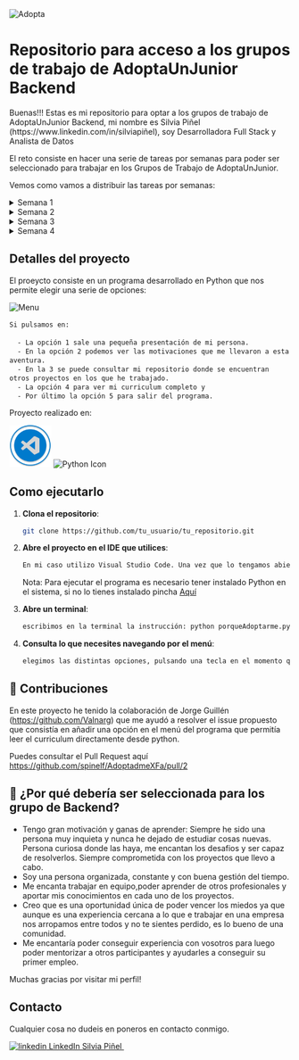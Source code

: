 <img width="253" alt="Adopta" src="https://github.com/user-attachments/assets/0da227db-533b-4562-b50d-d64e95d85b76">

<h1> Repositorio para acceso a los grupos de trabajo de AdoptaUnJunior Backend </h1>

<p> Buenas!!! Estas es mi repositorio para optar a los grupos de trabajo de AdoptaUnJunior Backend, mi nombre es Silvia Piñel (https://www.linkedin.com/in/silviapiñel), soy Desarrolladora Full Stack y Analista de Datos</p>

El reto consiste en hacer una serie de tareas por semanas para poder ser seleccionado para trabajar en los Grupos de Trabajo de AdoptaUnJunior.

Vemos como vamos a distribuir las tareas por semanas:

<details>
  <summary>Semana 1</summary>
  </br>

    Desarrollo: Crea un repositorio en GitHub que demuestre con código sencillo por qué deseas formar parte de los grupos de 
    trabajo de Backend. 
    
    Comparte tu usuario de GitHub y el acceso al repositorio con nosotros para poder seguir tus avances.

</details>

<details>
  <summary>Semana 2</summary>
  </br>

    Colaboración: Solicita una colaboración dentro de tu repositorio.

    Issue: Crea una issue que alguien más deba resolver en otra rama.

    Documentación: Documenta cómo debe realizarse la issue y, una vez resuelta, acepta la pull request (PR).

</details>
<details>
  <summary>Semana 3</summary>
  </br>
  
    Readme: Después de aceptar la PR, crea un archivo README.

    Documentación: Documenta lo que has creado, las contribuciones que te han realizado y explica por qué deberías ser seleccionado 
    para los grupos de trabajo de Backend.

</details>

<details>
  <summary>Semana 4</summary>
  </br>

    Graba una pequeña presentación en Loom explicando por qué tú debes estar en los grupos de trabajo de Backend.

</details>
                                                                                                  
## Detalles del proyecto

El proeycto consiste en un programa desarrollado en Python que nos permite elegir una serie de opciones:


<img width="604" alt="Menu" src="https://github.com/user-attachments/assets/dbd59ac5-1305-47fc-a0ff-55d43200bd06">

    Si pulsamos en:

      - La opción 1 sale una pequeña presentación de mi persona.
      - En la opción 2 podemos ver las motivaciones que me llevaron a esta aventura.
      - En la 3 se puede consultar mi repositorio donde se encuentran otros proyectos en los que he trabajado.
      - La opción 4 para ver mi curriculum completo y
      - Por último la opción 5 para salir del programa.

Proyecto realizado en:
 
  <img width="75px" src="https://github.com/Pedro-Murilo/icons-for-readme/blob/main/.github/vscode-icon.svg" alt="VSCode Icon" />

  <img width="75px" src="https://img.shields.io/badge/Python-3776AB?style=for-the-badge&logo=python&logoColor=white" alt="Python Icon" />


## Como ejecutarlo

1. **Clona el repositorio**:
   ```bash
   git clone https://github.com/tu_usuario/tu_repositorio.git
   ```
2. **Abre el proyecto en el IDE que utilices**:

   ```bash
   En mi caso utilizo Visual Studio Code. Una vez que lo tengamos abierto abrimos una terminal.
   ```
   Nota: Para ejecutar el programa es necesario tener instalado Python en el sistema, si no lo tienes instalado pincha [Aquí](https://learn.microsoft.com/es-es/visualstudio/python/tutorial-working-with-python-in-visual-studio-step-01-create-project?view=vs-2022)

4. **Abre un terminal**:
   ```bash
   escribimos en la terminal la instrucción: python porqueAdoptarme.py y ya nos debe salir el menu!!!
   ```

5. **Consulta lo que necesites navegando por el menú**:
   ```bash
   elegimos las distintas opciones, pulsando una tecla en el momento que hayamos leido la información para volver al menú principal. Pulsar 5 para salir.
   ```
## 🤝 Contribuciones

En este proyecto he tenido la colaboración de Jorge Guillén (https://github.com/Valnarg) que me ayudó a resolver el issue propuesto que consistía en añadir una opción
en el menú del programa que permitía leer el curriculum directamente desde python.

Puedes consultar el Pull Request aquí https://github.com/spinelf/AdoptadmeXFa/pull/2

## 👩‍ ¿Por qué debería ser seleccionada para los grupo de Backend?

- Tengo gran motivación y ganas de aprender: Siempre he sido una persona muy inquieta y nunca he dejado de estudiar cosas nuevas. Persona curiosa donde las haya, me encantan los desafios
  y ser capaz de resolverlos. Siempre comprometida con los proyectos que llevo a cabo.
- Soy una persona organizada, constante y con buena gestión del tiempo.
- Me encanta trabajar en equipo,poder aprender de otros profesionales y aportar mis conocimientos en cada uno de los proyectos. 
- Creo que es una oportunidad única de poder vencer los miedos ya que aunque es una experiencia cercana a lo que e trabajar en una empresa nos arropamos entre todos y no te sientes
  perdido, es lo bueno de una comunidad.
- Me encantaría poder conseguir experiencia con vosotros para luego poder mentorizar a otros participantes y ayudarles a conseguir su primer empleo.

Muchas gracias por visitar mi perfil!

## Contacto

Cualquier cosa no dudeis en poneros en contacto conmigo.

<p>
  <a href="https://www.linkedin.com/in/silviapiñel" rel="nofollow noreferrer">
    <img src="https://i.sstatic.net/gVE0j.png" alt="linkedin"> LinkedIn Silvia Piñel
  </a> &nbsp; 
 
</p>


